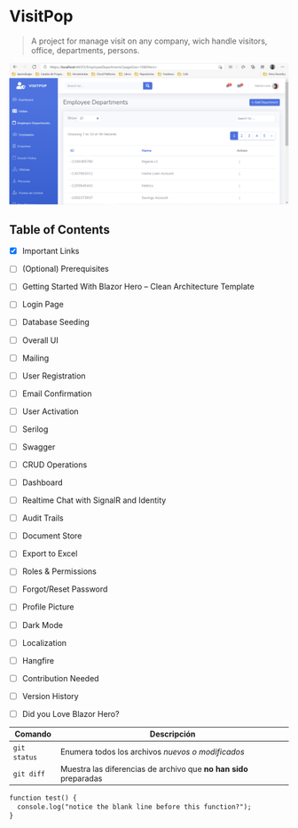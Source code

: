 # VisitPop
> A project for manage visit on any company, wich handle visitors, office, departments, persons.

![Test Image 1](https://github.com/ferurbi2000/VisitPop/blob/master/VisitPop.MVC/wwwroot/assets/img/portal/visitPop.PNG)

## Table of Contents
- [x] Important Links
- [ ] \(Optional) Prerequisites
- [ ] Getting Started With Blazor Hero – Clean Architecture Template
- [ ] Login Page
- [ ] Database Seeding
- [ ] Overall UI
- [ ] Mailing
- [ ] User Registration
- [ ] Email Confirmation
- [ ] User Activation
- [ ] Serilog
- [ ] Swagger
- [ ] CRUD Operations
- [ ] Dashboard
- [ ] Realtime Chat with SignalR and Identity
- [ ] Audit Trails
- [ ] Document Store
- [ ] Export to Excel
- [ ] Roles & Permissions
- [ ] Forgot/Reset Password
- [ ] Profile Picture
- [ ] Dark Mode
- [ ] Localization
- [ ] Hangfire
- [ ] Contribution Needed
- [ ] Version History
- [ ] Did you Love Blazor Hero?


| Comando | Descripción |
| --- | --- |
| `git status` | Enumera todos los archivos *nuevos o modificados* |
| `git diff` | Muestra las diferencias de archivo que **no han sido** preparadas |

```
function test() {
  console.log("notice the blank line before this function?");
}
```
